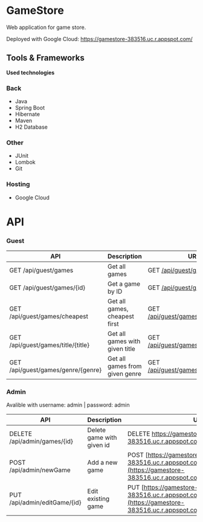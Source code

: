 # GameStore

Web application for game store.

Deployed with Google Cloud: https://gamestore-383516.uc.r.appspot.com/

## Tools & Frameworks

**Used technologies**
### Back
* Java
* Spring Boot
* Hibernate
* Maven
* H2 Database

### Other
* JUnit
* Lombok
* Git

### Hosting 
* Google Cloud

# API

### Guest

API                               | Description                     | URL
----------------------------------|---------------------------------|--------------
GET /api/guest/games              | Get all games                   | GET [/api/guest/games](https://gamestore-383516.uc.r.appspot.com/api/guest/games)
GET /api/guest/games/{id}         | Get a game by ID                | GET [/api/guest/games/1](https://gamestore-383516.uc.r.appspot.com/api/guest/games/1)
GET /api/guest/games/cheapest     | Get all games, cheapest first   | GET [/api/guest/games/cheapest](https://gamestore-383516.uc.r.appspot.com/api/products/1)
GET /api/guest/games/title/{title}| Get all games with given title  | GET [/api/guest/games/title/{title}](https://gamestore-383516.uc.r.appspot.com/api/guest/games/title/Witcher)
GET /api/guest/games/genre/{genre}| Get all games from given genre  | GET [/api/guest/games/genre/{genre}](https://gamestore-383516.uc.r.appspot.com/api/guest/games/genre/RPG)

### Admin

Avalible with username: admin | password: admin


API                               | Description                     | URL
----------------------------------|---------------------------------|--------------
DELETE /api/admin/games/{id}      | Delete game with given id       | DELETE https://gamestore-383516.uc.r.appspot.com/api/admin/games/1
POST /api/admin/newGame           | Add a new game                  | POST [https://gamestore-383516.uc.r.appspot.com/api/admin/newGame](https://gamestore-383516.uc.r.appspot.com/api/admin/newGame)
PUT /api/admin/editGame/{id}      | Edit existing game              | PUT [https://gamestore-383516.uc.r.appspot.com/api/admin/editGame/2](https://gamestore-383516.uc.r.appspot.com/api/admin/editGame/2)
